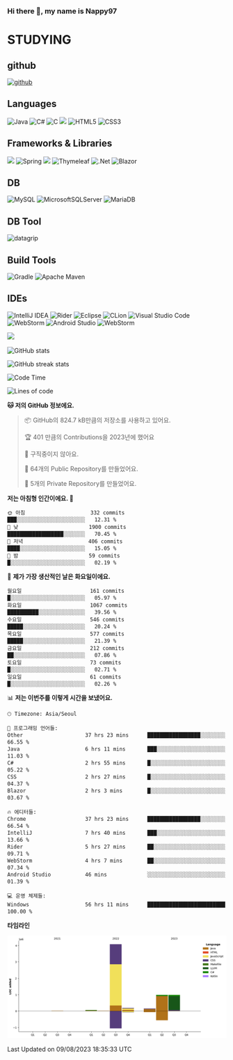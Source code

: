 ### Hi there 👋, my name is Nappy97

# STUDYING
## github
[<img src='https://cdn.jsdelivr.net/npm/simple-icons@3.0.1/icons/github.svg' alt='github' height='40'>](https://github.com/Nappy97)  

## Languages
![Java](https://img.shields.io/badge/java-%23ED8B00.svg?style=for-the-badge&logo=openjdk&logoColor=white) ![C#](https://img.shields.io/badge/c%23-%23239120.svg?style=for-the-badge&logo=c-sharp&logoColor=white) ![C](https://img.shields.io/badge/c-%2300599C.svg?style=for-the-badge&logo=c&logoColor=white) <img src="https://img.shields.io/badge/javascript-F7DF1E?style=for-the-badge&logo=javascript&logoColor=black"> ![HTML5](https://img.shields.io/badge/html5-%23E34F26.svg?style=for-the-badge&logo=html5&logoColor=white) ![CSS3](https://img.shields.io/badge/css3-%231572B6.svg?style=for-the-badge&logo=css3&logoColor=white)

## Frameworks & Libraries
<img src="https://img.shields.io/badge/bootstrap-7952B3?style=for-the-badge&logo=bootstrap&logoColor=white"> ![Spring](https://img.shields.io/badge/spring-%236DB33F.svg?style=for-the-badge&logo=spring&logoColor=white) <img src="https://img.shields.io/badge/jQuery-0769AD?style=for-the-badge&logo=jquery&logoColor=white"> ![Thymeleaf](https://img.shields.io/badge/Thymeleaf-%23005C0F.svg?style=for-the-badge&logo=Thymeleaf&logoColor=white) ![.Net](https://img.shields.io/badge/.NET-5C2D91?style=for-the-badge&logo=.net&logoColor=white) ![Blazor](https://img.shields.io/badge/blazor-%235C2D91.svg?style=for-the-badge&logo=blazor&logoColor=white)

## DB
![MySQL](https://img.shields.io/badge/mysql-%2300f.svg?style=for-the-badge&logo=mysql&logoColor=white) ![MicrosoftSQLServer](https://img.shields.io/badge/Microsoft%20SQL%20Server-CC2927?style=for-the-badge&logo=microsoft%20sql%20server&logoColor=white) ![MariaDB](https://img.shields.io/badge/MariaDB-003545?style=for-the-badge&logo=mariadb&logoColor=white)

## DB Tool
![datagrip](https://img.shields.io/badge/datagrip-9681EB?style=flat&logo=datagrip)

## Build Tools
![Gradle](https://img.shields.io/badge/Gradle-02303A.svg?style=for-the-badge&logo=Gradle&logoColor=white) ![Apache Maven](https://img.shields.io/badge/Apache%20Maven-C71A36?style=for-the-badge&logo=Apache%20Maven&logoColor=white)

## IDEs
![IntelliJ IDEA](https://img.shields.io/badge/IntelliJIDEA-000000.svg?style=for-the-badge&logo=intellij-idea&logoColor=white) ![Rider](https://img.shields.io/badge/Rider-000000.svg?style=for-the-badge&logo=Rider&logoColor=white&color=black&labelColor=crimson) ![Eclipse](https://img.shields.io/badge/Eclipse-FE7A16.svg?style=for-the-badge&logo=Eclipse&logoColor=white) ![CLion](https://img.shields.io/badge/CLion-black?style=for-the-badge&logo=clion&logoColor=white) ![Visual Studio Code](https://img.shields.io/badge/Visual%20Studio%20Code-0078d7.svg?style=for-the-badge&logo=visual-studio-code&logoColor=white) ![WebStorm](https://img.shields.io/badge/webstorm-143?style=for-the-badge&logo=webstorm&logoColor=white&color=black) ![Android Studio](https://img.shields.io/badge/Android%20Studio-3DDC84.svg?style=for-the-badge&logo=android-studio&logoColor=white) ![WebStorm](https://img.shields.io/badge/webstorm-143?style=for-the-badge&logo=webstorm&logoColor=white&color=black)

<div>
  <img  src="https://github-readme-stats.vercel.app/api/top-langs/?username=Nappy97&langs_count=8&exclude_repo=Example-deep-learning-from-scratch&layout=compact&line_height=24&hide_border=true&title_color=d88e82&card_width=280">
<div>
  
![GitHub stats](https://github-readme-stats.vercel.app/api?username=Nappy97&show_icons=true)  

![GitHub streak stats](https://github-readme-streak-stats.herokuapp.com/?user=Nappy97)  

<!--START_SECTION:waka-->
![Code Time](http://img.shields.io/badge/Code%20Time-429%20hrs%2036%20mins-blue)

![Lines of code](https://img.shields.io/badge/%EC%A0%80%EB%8A%94%20%EC%97%AC%ED%83%9C%EA%B9%8C%EC%A7%80%20-6.5%20million%20%EC%A4%84%EC%9D%98%20%EC%BD%94%EB%93%9C%EB%A5%BC%20%EC%9E%91%EC%84%B1%ED%96%88%EC%96%B4%EC%9A%94.-blue)

**🐱 저의 GitHub 정보에요.** 

> 📦 GitHub의 824.7 kB만큼의 저장소를 사용하고 있어요. 
 > 
> 🏆 401 만큼의 Contributions을 2023년에 했어요
 > 
> 🚫 구직중이지 않아요.
 > 
> 📜 64개의 Public Repository를 만들었어요. 
 > 
> 🔑 5개의 Private Repository를 만들었어요. 
 > 
**저는 아침형 인간이에요. 🐤** 

```text
🌞 아침                     332 commits         ███░░░░░░░░░░░░░░░░░░░░░░   12.31 % 
🌆 낮　                     1900 commits        ██████████████████░░░░░░░   70.45 % 
🌃 저녁                     406 commits         ████░░░░░░░░░░░░░░░░░░░░░   15.05 % 
🌙 밤　                     59 commits          █░░░░░░░░░░░░░░░░░░░░░░░░   02.19 % 
```
📅 **제가 가장 생산적인 날은 화요일이에요.** 

```text
월요일                      161 commits         █░░░░░░░░░░░░░░░░░░░░░░░░   05.97 % 
화요일                      1067 commits        ██████████░░░░░░░░░░░░░░░   39.56 % 
수요일                      546 commits         █████░░░░░░░░░░░░░░░░░░░░   20.24 % 
목요일                      577 commits         █████░░░░░░░░░░░░░░░░░░░░   21.39 % 
금요일                      212 commits         ██░░░░░░░░░░░░░░░░░░░░░░░   07.86 % 
토요일                      73 commits          █░░░░░░░░░░░░░░░░░░░░░░░░   02.71 % 
일요일                      61 commits          █░░░░░░░░░░░░░░░░░░░░░░░░   02.26 % 
```


📊 **저는 이번주를 이렇게 시간을 보냈어요.** 

```text
🕑︎ Timezone: Asia/Seoul

💬 프로그래밍 언어들: 
Other                    37 hrs 23 mins      █████████████████░░░░░░░░   66.55 % 
Java                     6 hrs 11 mins       ███░░░░░░░░░░░░░░░░░░░░░░   11.03 % 
C#                       2 hrs 55 mins       █░░░░░░░░░░░░░░░░░░░░░░░░   05.22 % 
CSS                      2 hrs 27 mins       █░░░░░░░░░░░░░░░░░░░░░░░░   04.37 % 
Blazor                   2 hrs 3 mins        █░░░░░░░░░░░░░░░░░░░░░░░░   03.67 % 

🔥 에디터들: 
Chrome                   37 hrs 23 mins      █████████████████░░░░░░░░   66.54 % 
IntelliJ                 7 hrs 40 mins       ███░░░░░░░░░░░░░░░░░░░░░░   13.66 % 
Rider                    5 hrs 27 mins       ██░░░░░░░░░░░░░░░░░░░░░░░   09.71 % 
WebStorm                 4 hrs 7 mins        ██░░░░░░░░░░░░░░░░░░░░░░░   07.34 % 
Android Studio           46 mins             ░░░░░░░░░░░░░░░░░░░░░░░░░   01.39 % 

💻 운영 체제들: 
Windows                  56 hrs 11 mins      █████████████████████████   100.00 % 
```

**타임라인**

![Lines of Code chart](https://raw.githubusercontent.com/Nappy97/Nappy97/main/assets/bar_graph.png)


 Last Updated on 09/08/2023 18:35:33 UTC
<!--END_SECTION:waka-->
